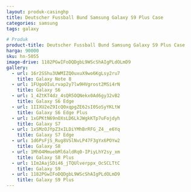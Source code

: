 ```yaml
---
layout: produk-casinghp
title: Deutscher Fussball Bund Samsung Galaxy S9 Plus Case
categories: samsung
tags: galaxy

# Produk
product-title: Deutscher Fussball Bund Samsung Galaxy S9 Plus Case
harga: 90000
sku: hn-5055
image-drive: 1182PGwIFoDQDgbL9WScShAIgPLdOLmD9
gallery:
  - url: 16r2SShu3UWMIZQ0uxuX9wo6KgLsy2ru7
    title: Galaxy Note 8
  - url: 1FUgoOIuLrvap2y7lw9HVgrost2MSi4rN
    title: Galaxy S6
  - url: 1_4ZtKT4dz_4sQR5OQNekx0Ad6gy32vB2
    title: Galaxy S6 Edge
  - url: 1IIXU2eZ9IcQ0xqpgZE62sI0SoSyYKLtW
    title: Galaxy S6 Edge Plus
  - url: 1xGPKtN69nOXsLD6LkJWgkKTp7uFojdyh
    title: Galaxy S7
  - url: 1xSMzOJYpZ3xILDiYMhBrRFG_Z4__e6Yq
    title: Galaxy S7 Edge
  - url: 1d6PsFjS_Rug8VSlNvLP47F3gYx6POYw2
    title: Galaxy S8
  - url: 1MhO4MmuebMl6aldRq0-IPiyLhY2sy_xm
    title: Galaxy S8 Plus
  - url: 1Im2AajSDi46_jTQUlverppx_OcSCLTtC
    title: Galaxy S9
  - url: 1182PGwIFoDQDgbL9WScShAIgPLdOLmD9
    title: Galaxy S9 Plus
---
```


